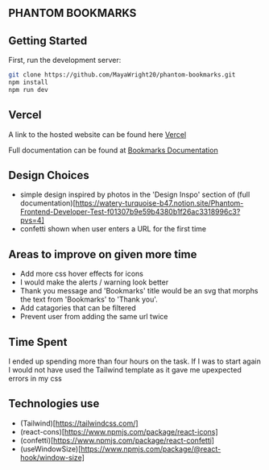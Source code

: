 ## PHANTOM BOOKMARKS

## Getting Started

First, run the development server:

```bash
git clone https://github.com/MayaWright20/phantom-bookmarks.git
npm install
npm run dev
```

## Vercel 
A link to the hosted website can be found here [Vercel](https://phantom-bookmarks-three.vercel.app/)

Full documentation can be found at [Bookmarks Documentation](https://watery-turquoise-b47.notion.site/Phantom-Frontend-Developer-Test-f01307b9e59b4380b1f26ac3318996c3?pvs=4)

## Design Choices 
 - simple design inspired by photos in the 'Design Inspo' section of (full documentation)[https://watery-turquoise-b47.notion.site/Phantom-Frontend-Developer-Test-f01307b9e59b4380b1f26ac3318996c3?pvs=4]
 - confetti shown when user enters a URL for the first time 

## Areas to improve on given more time
- Add more css hover effects for icons 
- I would make the alerts / warning look better 
- Thank you message and 'Bookmarks' title would be an svg that morphs the text from 'Bookmarks' to 'Thank you'. 
- Add catagories that can be filtered 
- Prevent user from adding the same url twice

## Time Spent
I ended up spending more than four hours on the task. If I was to start again I would not have used the Tailwind template as it gave me upexpected errors in my css

## Technologies use 
- (Tailwind)[https://tailwindcss.com/]
- (react-cons)[https://www.npmjs.com/package/react-icons]
- (confetti)[https://www.npmjs.com/package/react-confetti] 
- (useWindowSize)[https://www.npmjs.com/package/@react-hook/window-size]
